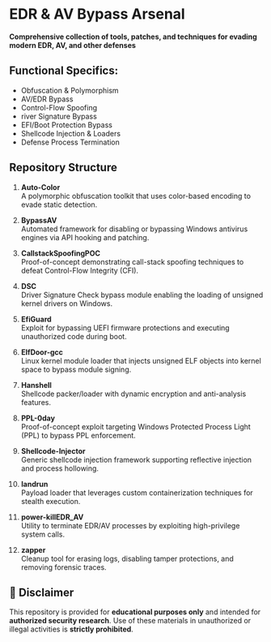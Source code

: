 # EDR & AV Bypass Arsenal

**Comprehensive collection of tools, patches, and techniques for evading modern EDR, AV, and other defenses**

## Functional Specifics:
- Obfuscation & Polymorphism      
- AV/EDR Bypass                   
- Control-Flow Spoofing           
- river Signature Bypass         
- EFI/Boot Protection Bypass      
- Shellcode Injection & Loaders   
- Defense Process Termination     

## Repository Structure
1. **Auto-Color**  
   A polymorphic obfuscation toolkit that uses color-based encoding to evade static detection.  

2. **BypassAV**  
   Automated framework for disabling or bypassing Windows antivirus engines via API hooking and patching.  

3. **CallstackSpoofingPOC**  
   Proof-of-concept demonstrating call-stack spoofing techniques to defeat Control-Flow Integrity (CFI).  

4. **DSC**  
   Driver Signature Check bypass module enabling the loading of unsigned kernel drivers on Windows.  

5. **EfiGuard**  
   Exploit for bypassing UEFI firmware protections and executing unauthorized code during boot.  

6. **ElfDoor-gcc**  
   Linux kernel module loader that injects unsigned ELF objects into kernel space to bypass module signing.  

7. **Hanshell**  
   Shellcode packer/loader with dynamic encryption and anti-analysis features.  

8. **PPL-0day**  
   Proof-of-concept exploit targeting Windows Protected Process Light (PPL) to bypass PPL enforcement.  

9. **Shellcode-Injector**  
   Generic shellcode injection framework supporting reflective injection and process hollowing.  

10. **landrun**  
    Payload loader that leverages custom containerization techniques for stealth execution.  

11. **power-killEDR_AV**  
    Utility to terminate EDR/AV processes by exploiting high-privilege system calls.  

12. **zapper**  
    Cleanup tool for erasing logs, disabling tamper protections, and removing forensic traces.  

## 🚫 Disclaimer

This repository is provided for **educational purposes only** and intended for **authorized security research**.
Use of these materials in unauthorized or illegal activities is **strictly prohibited**.
